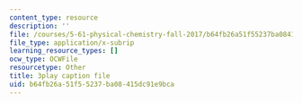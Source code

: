 ```yaml
---
content_type: resource
description: ''
file: /courses/5-61-physical-chemistry-fall-2017/b64fb26a51f55237ba08415dc91e9bca_MAbnZhFX3nk.vtt
file_type: application/x-subrip
learning_resource_types: []
ocw_type: OCWFile
resourcetype: Other
title: 3play caption file
uid: b64fb26a-51f5-5237-ba08-415dc91e9bca
---
```

